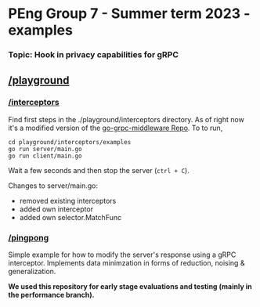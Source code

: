 # PEng Group 7 - Summer term 2023 - examples
### Topic: Hook in privacy capabilities for gRPC

## [/playground](/playground)
### [/interceptors](playground/interceptors)
Find first steps in the ./playground/interceptors directory.
As of right now it's a modified version of the [go-grpc-middleware Repo](https://github.com/grpc-ecosystem/go-grpc-middleware/tree/v2.0.0-rc.5).
To to run, 
```
cd playground/interceptors/examples
go run server/main.go
go run client/main.go
```
Wait a few seconds and then stop the server (```ctrl + C```).

Changes to server/main.go:
- removed existing interceptors
- added own interceptor
- added own selector.MatchFunc

### [/pingpong](playground/pingpong)
Simple example for how to modify the server's response using a gRPC interceptor.
Implements data minimzation in forms of reduction, noising & generalization.

**We used this repository for early stage evaluations and testing (mainly in the performance branch).**
